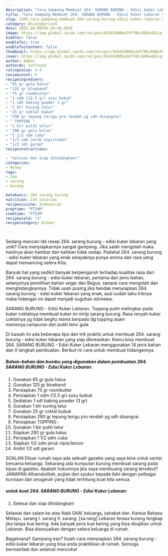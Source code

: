 ```yaml
---
description: "Cara Gampang Membuat 264. SARANG BURUNG - Edisi Kuker Lebaran yang Mantap"
title: "Cara Gampang Membuat 264. SARANG BURUNG - Edisi Kuker Lebaran yang Mantap"
slug: 1105-cara-gampang-membuat-264-sarang-burung-edisi-kuker-lebaran-yang-mantap
category: Uncategorized
date: 2022-10-09T05:20:46.583Z
image: https://img-global.cpcdn.com/recipes/92445d80ba34ff0b/680x482cq70/264-sarang-burung-edisi-kuker-lebaran-foto-resep-utama.jpg
hideToc: false
enableToc: true
enableTocContent: false
thumbnail: https://img-global.cpcdn.com/recipes/92445d80ba34ff0b/680x482cq70/264-sarang-burung-edisi-kuker-lebaran-foto-resep-utama.jpg
cover: https://img-global.cpcdn.com/recipes/92445d80ba34ff0b/680x482cq70/264-sarang-burung-edisi-kuker-lebaran-foto-resep-utama.jpg
author: Admin
authorAv: notfound
ratingvalue: 4.4
reviewcount: 6
recipeingredient:
- "65 gr gula halus"
- "125 gr blueband"
- "75 gr roombutter"
- "1 sdm (12.5 gr) susu bubuk"
- "1 sdt baking powder 3 gr"
- "1 btr kuning telur"
- "25 gr coklat bubuk"
- "290 gr tepung terigu pro rendah yg sdh disangrai"
- " TOPPING "
- "1 btr putih telur"
- "280 gr gula halus"
- "1 1/2 sdm cuka"
- "1/2 sdm jeruk nipislemon"
- "1/2 sdt garam"
recipeinstructions:

- "Selesai dan siap dihidangkan!"
categories:
- Resep
tags:
- 264
- sarang
- burung

katakunci: 264 sarang burung 
nutrition: 234 calories
recipecuisine: Indonesian
preptime: "PT39M"
cooktime: "PT52M"
recipeyield: "3"
recipecategory: Dinner

---
```





Sedang mencari ide resep 264. sarang burung - edisi kuker lebaran yang unik? Cara menyiapkannya sangat gampang. Jika salah mengolah maka hasilnya akan hambar dan bahkan tidak sedap. Padahal 264. sarang burung - edisi kuker lebaran yang enak selayaknya punya aroma dan rasa yang dapat memancing selera Kita.





Banyak hal yang sedikit banyak berpengaruh terhadap kualitas rasa dari 264. sarang burung - edisi kuker lebaran, pertama dari jenis bahan, selanjutnya pemilihan bahan segar dan Bagus, sampai cara mengolah dan menghidangkannya. Tidak usah pusing jika hendak menyiapkan 264. sarang burung - edisi kuker lebaran yang enak,      asal sudah tahu triknya maka hidangan ini dapat menjadi suguhan istimewa.














SARANG BURUNG - Edisi Kuker Lebaran. Topping putih melingkar pada kuker coklatnya membuat kuker ini mirip sarang burung. Rasa renyah kuker coklatnya yg tidak begitu manis berpadu dg topping asam manisnya.campuran dari putih telur gula.






Di bawah ini ada beberapa tips dan trik praktis untuk membuat 264. sarang burung - edisi kuker lebaran yang siap dikreasikan. Kamu bisa membuat 264. SARANG BURUNG - Edisi Kuker Lebaran menggunakan 14 jenis bahan dan 0 langkah pembuatan. Berikut ini cara untuk membuat hidangannya.

<!--inarticleads1-->

##### Bahan-bahan dan bumbu yang digunakan dalam pembuatan 264. SARANG BURUNG - Edisi Kuker Lebaran:

1. Gunakan 65 gr gula halus
1. Gunakan 125 gr blueband
1. Persiapkan 75 gr roombutter
1. Persiapkan 1 sdm (12.5 gr) susu bubuk
1. Sediakan 1 sdt baking powder (3 gr)
1. Gunakan 1 btr kuning telur
1. Gunakan 25 gr coklat bubuk
1. Persiapkan 290 gr tepung terigu pro rendah yg sdh disangrai
1. Persiapkan  TOPPING :
1. Gunakan 1 btr putih telur
1. Siapkan 280 gr gula halus
1. Persiapkan 1 1/2 sdm cuka
1. Siapkan 1/2 sdm jeruk nipis/lemon
1. Ambil 1/2 sdt garam


SOALAN Diluar rumah saya ada sebuah gazebo yang saya bina untuk santai bersama keluarga. Sekarang ada kumpulan burung membuat sarang pada kipas di gazebo. Apakah hukumnya jika saya membuang sarang tersebut? JAWAPAN Alhamdulillah, pujian dan syukur kepada Ilahi dengan pelbagai kurniaan dan anugerah yang tidak terhitung buat kita semua. 

<!--inarticleads2-->

#####  untuk buat 264. SARANG BURUNG - Edisi Kuker Lebaran:


1. Selesai dan siap dihidangkan!

Selawat dan salam ke atas Nabi SAW, keluarga, sahabat dan. Kamus Bahasa Melayu. sarang I. sarang II. sarang. [sa.rang] Lebaran terasa kurang lengkap jika tanpa kue kering. Ada banyak jenis kue kering yang bisa disajikan untuk Lebaran. Bisa disesuaikan dengan selera keluarga di rumah. 

Bagaimana? Gampang kan? Itulah cara menyiapkan 264. sarang burung - edisi kuker lebaran yang bisa anda praktikkan di rumah. Semoga bermanfaat dan selamat mencoba!
